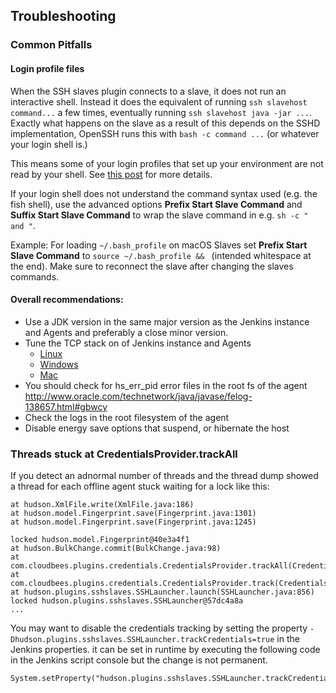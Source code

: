 
## Troubleshooting

### Common Pitfalls
#### Login profile files
When the SSH slaves plugin connects to a slave, it does not run an interactive shell. 
Instead it does the equivalent of running `ssh slavehost command...` a few times, 
eventually running `ssh slavehost java -jar ...`. Exactly what happens on the slave as a result of this depends on the SSHD implementation, OpenSSH runs this with `bash -c command ...` (or whatever your login shell is.)

This means some of your login profiles that set up your environment are not read by your shell. See [this post](http://stackoverflow.com/questions/216202/why-does-an-ssh-remote-command-get-fewer-environment-variables-then-when-run-man) for more details.

If your login shell does not understand the command syntax used (e.g. the fish shell), use the advanced options **Prefix Start Slave Command** and **Suffix Start Slave Command** to wrap the slave command in e.g. `sh -c " and "`.

Example: For loading `~/.bash_profile` on macOS Slaves set **Prefix Start Slave Command** to `source ~/.bash_profile && ` (intended whitespace at the end).
Make sure to reconnect the slave after changing the slaves commands.

#### Overall recommendations:
* Use a JDK version in the same major version as the Jenkins instance and Agents and preferably a close minor version.
* Tune the TCP stack on of Jenkins instance and Agents
    * [Linux](http://tldp.org/HOWTO/TCP-Keepalive-HOWTO/usingkeepalive.html)
    * [Windows](https://blogs.technet.microsoft.com/nettracer/2010/06/03/things-that-you-may-want-to-know-about-tcp-keepalives/)
    * [Mac](https://www.gnugk.org/keepalive.html)
* You should check for hs_err_pid error files in the root fs of the agent http://www.oracle.com/technetwork/java/javase/felog-138657.html#gbwcy
* Check the logs in the root filesystem of the agent
 * Disable energy save options that suspend, or hibernate the host

### Threads stuck at CredentialsProvider.trackAll

If you detect an adnormal number of threads and the thread dump showed a thread for each offline agent stuck waiting for a lock like this:

```
at hudson.XmlFile.write(XmlFile.java:186)
at hudson.model.Fingerprint.save(Fingerprint.java:1301)
at hudson.model.Fingerprint.save(Fingerprint.java:1245)

locked hudson.model.Fingerprint@40e3a4f1
at hudson.BulkChange.commit(BulkChange.java:98)
at com.cloudbees.plugins.credentials.CredentialsProvider.trackAll(CredentialsProvider.java:1533)
at com.cloudbees.plugins.credentials.CredentialsProvider.track(CredentialsProvider.java:1478)
at hudson.plugins.sshslaves.SSHLauncher.launch(SSHLauncher.java:856)
locked hudson.plugins.sshslaves.SSHLauncher@57dc4a8a
...
```

You may want to disable the credentials tracking by setting the property `-Dhudson.plugins.sshslaves.SSHLauncher.trackCredentials=true`
in the Jenkins properties. it can be set in runtime by executing the following code in the Jenkins script console but the change is not permanent.

```
System.setProperty("hudson.plugins.sshslaves.SSHLauncher.trackCredentials","false");
```
